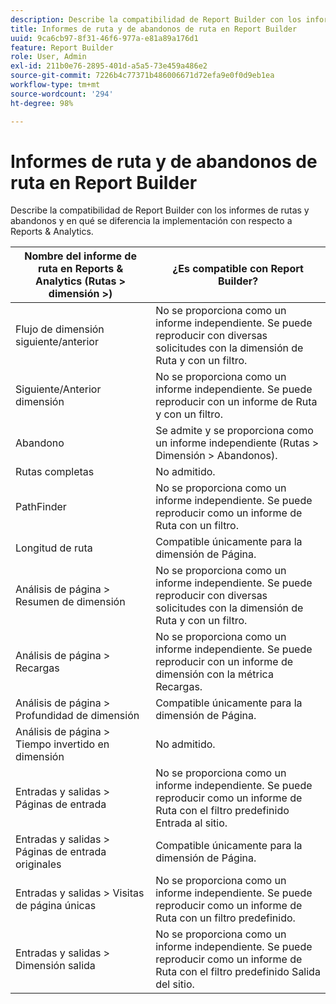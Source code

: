 ```yaml
---
description: Describe la compatibilidad de Report Builder con los informes de rutas y abandonos y en qué se diferencia la implementación con respecto a Reports & Analytics.
title: Informes de ruta y de abandonos de ruta en Report Builder
uuid: 9ca6cb97-8f31-46f6-977a-e81a89a176d1
feature: Report Builder
role: User, Admin
exl-id: 211b0e76-2895-401d-a5a5-73e459a486e2
source-git-commit: 7226b4c77371b486006671d72efa9e0f0d9eb1ea
workflow-type: tm+mt
source-wordcount: '294'
ht-degree: 98%

---
```


# Informes de ruta y de abandonos de ruta en Report Builder

Describe la compatibilidad de Report Builder con los informes de rutas y abandonos y en qué se diferencia la implementación con respecto a Reports &amp; Analytics.

| Nombre del informe de ruta en Reports &amp; Analytics (Rutas > dimensión >) | ¿Es compatible con Report Builder? |
|--- |--- |
| Flujo de dimensión siguiente/anterior | No se proporciona como un informe independiente. Se puede reproducir con diversas solicitudes con la dimensión de Ruta y con un filtro. |
| Siguiente/Anterior  dimensión | No se proporciona como un informe independiente. Se puede reproducir con un informe de Ruta y con un filtro. |
| Abandono | Se admite y se proporciona como un informe independiente (Rutas > Dimensión > Abandonos). |
| Rutas completas | No admitido. |
| PathFinder | No se proporciona como un informe independiente. Se puede reproducir como un informe de Ruta con un filtro. |
| Longitud de ruta | Compatible únicamente para la dimensión de Página. |
| Análisis de página > Resumen de dimensión | No se proporciona como un informe independiente. Se puede reproducir con diversas solicitudes con la dimensión de Ruta y con un filtro. |
| Análisis de página > Recargas | No se proporciona como un informe independiente. Se puede reproducir con un informe de dimensión con la métrica Recargas. |
| Análisis de página > Profundidad de dimensión | Compatible únicamente para la dimensión de Página. |
| Análisis de página > Tiempo invertido en dimensión | No admitido. |
| Entradas y salidas > Páginas de entrada | No se proporciona como un informe independiente. Se puede reproducir como un informe de Ruta con el filtro predefinido Entrada al sitio. |
| Entradas y salidas > Páginas de entrada originales | Compatible únicamente para la dimensión de Página. |
| Entradas y salidas > Visitas de página únicas | No se proporciona como un informe independiente. Se puede reproducir como un informe de Ruta con un filtro predefinido. |
| Entradas y salidas > Dimensión salida | No se proporciona como un informe independiente. Se puede reproducir como un informe de Ruta con el filtro predefinido Salida del sitio. |
